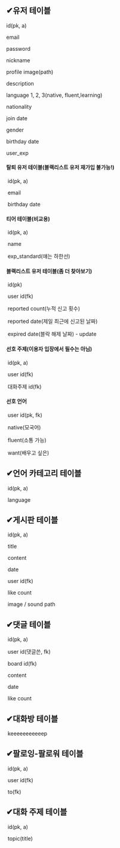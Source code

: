## ✔유저 테이블
id(pk, a)  

email  

password  

nickname  

profile image(path)  

description  

language 1, 2, 3(native, fluent,learning)  

nationality  

join date  

gender  

birthday date  

user_exp  

#### 탈퇴 유저 테이블(블랙리스트 유저 재가입 불가능!)

​		id(pk, a)  

​		email  

​		birthday date  

#### 	티어 테이블(비교용)

​		id(pk, a)  

​		name  

​		exp_standard(얘는 하한선)  

#### 	블랙리스트 유저 테이블(좀 더 찾아보기)
 
​		id(pk)  
 
​		user id(fk)  

​		reported count(누적 신고 횟수)  

​		reported date(제일 최근에 신고된 날짜)  

​		expired date(블락 해제 날짜) - update  

#### 	선호 주제(이용자 입장에서 필수는 아님)

​		id(pk, a)	 

​		user id(fk)  

​		대화주제 id(fk)  

#### 	선호 언어

​		user id(pk, fk)  

​		native(모국어)  

​		fluent(소통 가능)  

​		want(배우고 싶은)  

## ✔언어 카테고리 테이블

​	id(pk, a)  

​	language  

## ✔게시판 테이블

​	id(pk, a)  

​	title  

​	content  

​	date  

​	user id(fk)  

​	like count  

​	image / sound path  

## ✔댓글 테이블

​	id(pk, a)  

​	user id(댓글쓴, fk)  

​	board id(fk)  

​	content  

​	date  

​	like count  

## ✔대화방 테이블

​	keeeeeeeeeeep  

## ✔팔로잉-팔로워 테이블

​	id(pk, a)  

​	user id(fk)  

​	to(fk)  

## ✔대화 주제 테이블

​	id(pk, a)  

​	topic(title)  
